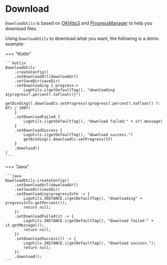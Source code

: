 # Download

`DownloadUtils` is based on [OKHttp3](https://github.com/square/okhttp) and [ProgressManager](https://github.com/SakurajimaMaii/ProgressManager) to help you download files.

Using `DownloadUtils` to download what you want, the following is a demo example:

=== "Kotlin"

    ```kotlin
    DownloadUtils
        .createConfig()
        .setDownloadUrl(downloadUrl)
        .setSaveDir(saveDir)
        .setDownloading { progress->
            LogUtils.i(getDefaultTag(), "downloading ${progress?.percent?.toFloat()}")
            getBinding().downloadCv.setProgress((progress?.percent?.toFloat() ?: 0f) / 100f)
        }
        .setDownloadFailed {
            LogUtils.i(getDefaultTag(), "download failed:" + it?.message)
        }
        .setDownloadSuccess {
            LogUtils.i(getDefaultTag(), "download success.")
            getBinding().downloadCv.setProgress(1f)
        }
        .download()
    )
    ```

=== "Java"

    ```java
    DownloadUtils.createConfig()
        .setDownloadUrl(downloadUrl)
        .setSaveDir(saveDir)
        .setDownloading(progressInfo -> {
            LogUtils.INSTANCE.i(getDefaultTag(), "downloading" + progressInfo.getPercent());
            return null;
        })
        .setDownloadFailed(it -> {
            LogUtils.INSTANCE.i(getDefaultTag(), "download failed:" + it.getMessage());
            return null;
        })
        .setDownloadSuccess(() -> {
            LogUtils.INSTANCE.i(getDefaultTag(), "download success.");
            return null;
        })
        .download();
    ```
